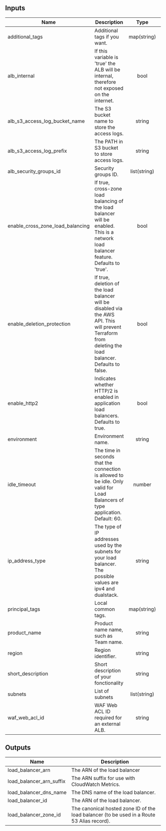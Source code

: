 ## Inputs

| Name | Description | Type | Default | Required |
|------|-------------|:----:|:-----:|:-----:|
| additional\_tags | Additional tags if you want. | map(string) | `<map>` | no |
| alb\_internal | If this variable is 'true' the ALB will be internal, therefore not exposed on the internet. | bool | `"true"` | no |
| alb\_s3\_access\_log\_bucket\_name | The S3 bucket name to store the access logs. | string | n/a | yes |
| alb\_s3\_access\_log\_prefix | The PATH in S3 bucket to store access logs. | string | `""` | no |
| alb\_security\_groups\_id | Security groups ID. | list(string) | n/a | yes |
| enable\_cross\_zone\_load\_balancing | If true, cross-zone load balancing of the load balancer will be enabled. This is a network load balancer feature. Defaults to 'true'. | bool | `"true"` | no |
| enable\_deletion\_protection | If true, deletion of the load balancer will be disabled via the AWS API. This will prevent Terraform from deleting the load balancer. Defaults to false. | bool | `"false"` | no |
| enable\_http2 | Indicates whether HTTP/2 is enabled in application load balancers. Defaults to true. | bool | `"true"` | no |
| environment | Environment name. | string | n/a | yes |
| idle\_timeout | The time in seconds that the connection is allowed to be idle. Only valid for Load Balancers of type application. Default: 60. | number | `"60"` | no |
| ip\_address\_type | The type of IP addresses used by the subnets for your load balancer. The possible values are ipv4 and dualstack. | string | `"ipv4"` | no |
| principal\_tags | Local common tags. | map(string) | n/a | yes |
| product\_name | Product name name, such as Team name. | string | n/a | yes |
| region | Region identifier. | string | n/a | yes |
| short\_description | Short description of your fonctionality | string | n/a | yes |
| subnets | List of subnets | list(string) | n/a | yes |
| waf\_web\_acl\_id | WAF Web ACL ID required for an external ALB. | string | n/a | yes |

## Outputs

| Name | Description |
|------|-------------|
| load\_balancer\_arn | The ARN of the load balancer |
| load\_balancer\_arn\_suffix | The ARN suffix for use with CloudWatch Metrics. |
| load\_balancer\_dns\_name | The DNS name of the load balancer. |
| load\_balancer\_id | The ARN of the load balancer. |
| load\_balancer\_zone\_id | The canonical hosted zone ID of the load balancer (to be used in a Route 53 Alias record). |

